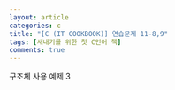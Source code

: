 ```yaml
---
layout: article
categories: c
title: "[C (IT COOKBOOK)] 연습문제 11-8,9"
tags: [새내기를 위한 첫 C언어 책]
comments: true
---
```


구조체 사용 예제 3

<script src="https://gist.github.com/junne47/b8cbe67f0ddade53a2fb90d93eb3994f.js"></script>

